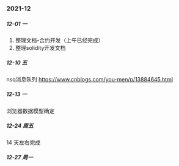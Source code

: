 ### 2021-12



##### 12-01 一

1. 整理文档-合约开发（上午已经完成）
2. 整理solidity开发文档


##### 12-10 五
nsq消息队列
https://www.cnblogs.com/you-men/p/13884645.html

##### 12-13 一 

浏览器数据模型确定

##### 12-24 周五
14 天左右完成

##### 12-27 周一
